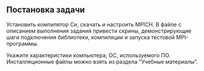 ## Постановка задачи

Установить компилятор Си, скачать и настроить MPICH. В файле с описанием выполнения задания привести скрины, демонстрирующие шаги подключения библиотеки, компиляции и запуска тестовой MPI-программы.

Укажите характеристики компьютера, ОС, используемого ПО. Инсталляционные файлы можно взять из раздела "Учебные материалы".

